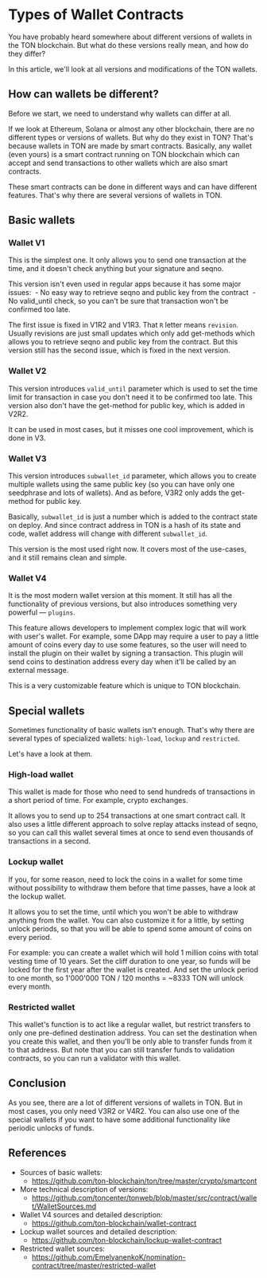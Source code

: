 # Types of Wallet Contracts

You have probably heard somewhere about different versions of wallets in the TON blockchain. But what do these versions really mean, and how do they differ?

In this article, we'll look at all versions and modifications of the TON wallets.

## How can wallets be different?

Before we start, we need to understand why wallets can differ at all.

If we look at Ethereum, Solana or almost any other blockchain, there are no different types or versions of wallets. But why do they exist in TON? That's because wallets in TON are made by smart contracts. Basically, any wallet (even yours) is a smart contract running on TON blockchain which can accept and send transactions to other wallets which are also smart contracts.

These smart contracts can be done in different ways and can have different features. That's why there are several versions of wallets in TON.

## Basic wallets

### Wallet V1

This is the simplest one. It only allows you to send one transaction at the time, and it doesn't check anything but your signature and seqno.

This version isn't even used in regular apps because it has some major issues:
 - No easy way to retrieve seqno and public key from the contract
 - No valid_until check, so you can't be sure that transaction won't be confirmed too late.

The first issue is fixed in V1R2 and V1R3. That `R` letter means `revision`. Usually revisions are just small updates which only add get-methods which allows you to retrieve seqno and public key from the contract.
But this version still has the second issue, which is fixed in the next version.

### Wallet V2

This version introduces `valid_until` parameter which is used to set the time limit for transaction in case you don't need it to be confirmed too late. This version also don't have the get-method for public key, which is added in V2R2.

It can be used in most cases, but it misses one cool improvement, which is done in V3.

### Wallet V3

This version introduces `subwallet_id` parameter, which allows you to create multiple wallets using the same public key (so you can have only one seedphrase and lots of wallets). And as before, V3R2 only adds the get-method for public key.

Basically, `subwallet_id` is just a number which is added to the contract state on deploy. And since contract address in TON is a hash of its state and code, wallet address will change with different `subwallet_id`.

This version is the most used right now. It covers most of the use-cases, and it still remains clean and simple.

### Wallet V4

It is the most modern wallet version at this moment. It still has all the functionality of previous versions, but also introduces something very powerful — `plugins`.

This feature allows developers to implement complex logic that will work with user's wallet. For example, some DApp may require a user to pay a little amount of coins every day to use some features, so the user will need to install the plugin on their wallet by signing a transaction. This plugin will send coins to destination address every day when it'll be called by an external message.

This is a very customizable feature which is unique to TON blockchain.

## Special wallets

Sometimes functionality of basic wallets isn't enough. That's why there are several types of specialized wallets: `high-load`, `lockup` and `restricted`.

Let's have a look at them.

### High-load wallet

This wallet is made for those who need to send hundreds of transactions in a short period of time. For example, crypto exchanges.

It allows you to send up to 254 transactions at one smart contract call. It also uses a little different approach to solve replay attacks instead of seqno, so you can call this wallet several times at once to send even thousands of transactions in a second.

### Lockup wallet

If you, for some reason, need to lock the coins in a wallet for some time without possibility to withdraw them before that time passes, have a look at the lockup wallet.

It allows you to set the time, until which you won't be able to withdraw anything from the wallet. You can also customize it for a little, by setting unlock periods, so that you will be able to spend some amount of coins on every period.

For example: you can create a wallet which will hold 1 million coins with total vesting time of 10 years. Set the cliff duration to one year, so funds will be locked for the first year after the wallet is created. And set the unlock period to one month, so 1'000'000 TON / 120 months = ~8333 TON will unlock every month.

### Restricted wallet

This wallet's function is to act like a regular wallet, but restrict transfers to only one pre-defined destination address. You can set the destination when you create this wallet, and then you'll be only able to transfer funds from it to that address. But note that you can still transfer funds to validation contracts, so you can run a validator with this wallet.

## Conclusion

As you see, there are a lot of different versions of wallets in TON. But in most cases, you only need V3R2 or V4R2. You can also use one of the special wallets if you want to have some additional functionality like periodic unlocks of funds.

## References

 - Sources of basic wallets:
   * https://github.com/ton-blockchain/ton/tree/master/crypto/smartcont
 - More technical description of versions:
   * https://github.com/toncenter/tonweb/blob/master/src/contract/wallet/WalletSources.md
 - Wallet V4 sources and detailed description:
   * https://github.com/ton-blockchain/wallet-contract
 - Lockup wallet sources and detailed description:
   * https://github.com/ton-blockchain/lockup-wallet-contract
 - Restricted wallet sources:
   * https://github.com/EmelyanenkoK/nomination-contract/tree/master/restricted-wallet